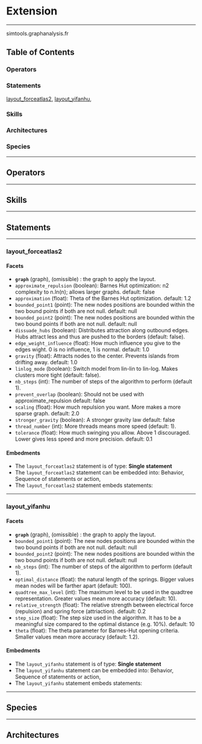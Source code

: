 # Extension

----

 simtools.graphanalysis.fr

## Table of Contents
### Operators


### Statements
[layout_forceatlas2](#layout_forceatlas2), [layout_yifanhu](#layout_yifanhu), 

### Skills


### Architectures



### Species



----

## Operators
	

----

## Skills
	

----

## Statements
	

----

[//]: # (keyword|statement_layout_forceatlas2)
### layout_forceatlas2 
#### Facets 
  
  * **`graph`** (graph), (omissible) : the graph to apply the layout.
  * `approximate_repulsion` (boolean): Barnes Hut optimization: n2 complexity to n.ln(n); allows larger graphs. default: false
  * `approximation` (float): Theta of the Barnes Hut optimization. default: 1.2
  * `bounded_point1` (point): The new nodes positions are bounded within the two bound points if both are not null. default: null
  * `bounded_point2` (point): The new nodes positions are bounded within the two bound points if both are not null. default: null
  * `dissuade_hubs` (boolean): Distributes attraction along outbound edges. Hubs attract less and thus are pushed to the borders (default: false).
  * `edge_weight_influence` (float): How much influence you give to the edges wight. 0 is no influence, 1 is normal. default: 1.0
  * `gravity` (float): Attracts nodes to the center. Prevents islands from drifting away. default: 1.0
  * `linlog_mode` (boolean): Switch model from lin-lin to lin-log. Makes clusters more tight (default: false).
  * `nb_steps` (int): The number of steps of the algorithm to perform (default 1).
  * `prevent_overlap` (boolean): Should not be used with approximate_repulsion default: false
  * `scaling` (float): How much repulsion you want. More makes a more sparse graph. default: 2.0
  * `stronger_gravity` (boolean): A stronger gravity law default: false
  * `thread_number` (int): More threads means more speed (default: 1).
  * `tolerance` (float): How much swinging you allow. Above 1 discouraged. Lower gives less speed and more precision. default: 0.1

#### Embedments
* The `layout_forceatlas2` statement is of type: **Single statement**
* The `layout_forceatlas2` statement can be embedded into: Behavior, Sequence of statements or action, 
* The `layout_forceatlas2` statement embeds statements: 

----

[//]: # (keyword|statement_layout_yifanhu)
### layout_yifanhu 
#### Facets 
  
  * **`graph`** (graph), (omissible) : the graph to apply the layout.
  * `bounded_point1` (point): The new nodes positions are bounded within the two bound points if both are not null. default: null
  * `bounded_point2` (point): The new nodes positions are bounded within the two bound points if both are not null. default: null
  * `nb_steps` (int): The number of steps of the algorithm to perform (default 1).
  * `optimal_distance` (float): the natural length of the springs. Bigger values mean nodes will be farther apart (default: 100).
  * `quadtree_max_level` (int): The maximum level to be used in the quadtree representation. Greater values mean more accuracy (default: 10).
  * `relative_strength` (float): The relative strength between electrical force (repulsion) and spring force (attriaction). default: 0.2
  * `step_size` (float): The step size used in the algorithm. It has to be a meaningful size compared to the optimal distance (e.g. 10%). default: 10
  * `theta` (float): The theta parameter for Barnes-Hut opening criteria. Smaller values mean more accuracy (default: 1.2).

#### Embedments
* The `layout_yifanhu` statement is of type: **Single statement**
* The `layout_yifanhu` statement can be embedded into: Behavior, Sequence of statements or action, 
* The `layout_yifanhu` statement embeds statements: 	
	
----

## Species
	
	
----

## Architectures 
	